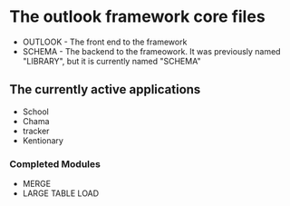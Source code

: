 # The outlook framework core files
- OUTLOOK - The front end to the framework
- SCHEMA - The backend to the frameowork. It was previously named "LIBRARY", but it is currently named "SCHEMA"
## The currently active applications
- School
- Chama
- tracker
- Kentionary
### Completed Modules
- MERGE
- LARGE TABLE LOAD
